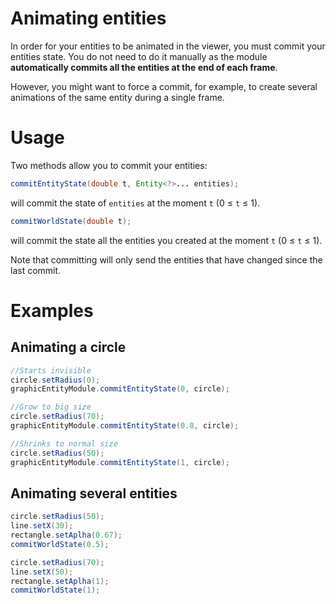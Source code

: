 # Animating entities

In order for your entities to be animated in the viewer, you must commit your entities state. You do not need to do it manually as the module **automatically commits all the entities at the end of each frame**.

However, you might want to force a commit, for example, to create several animations of the same entity during a single frame.

# Usage

Two methods allow you to commit your entities:
```java
commitEntityState(double t, Entity<?>... entities);
```
will commit the state of `entities` at the moment `t` (0 ≤ `t` ≤ 1).

```java
commitWorldState(double t);
```
will commit the state all the entities you created at the moment `t` (0 ≤ `t` ≤ 1).

Note that committing will only send the entities that have changed since the last commit.

# Examples

## Animating a circle
```java
//Starts invisible
circle.setRadius(0);
graphicEntityModule.commitEntityState(0, circle);

//Grow to big size
circle.setRadius(70);
graphicEntityModule.commitEntityState(0.8, circle);

//Shrinks to normal size
circle.setRadius(50);
graphicEntityModule.commitEntityState(1, circle);
```

## Animating several entities

```java
circle.setRadius(50);
line.setX(30);
rectangle.setAplha(0.67);
commitWorldState(0.5);

circle.setRadius(70);
line.setX(50);
rectangle.setAplha(1);
commitWorldState(1);
```